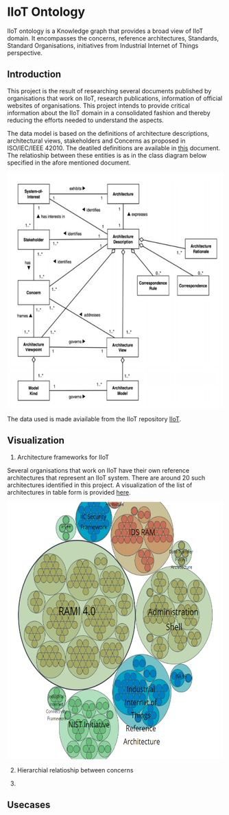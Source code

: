 # IIoT Ontology
IIoT ontology is a Knowledge graph that provides a broad view of IIoT domain. It encompasses the concerns, reference architectures, Standards, Standard Organisations, initiatives from Industrial Internet of Things perspective. 

## Introduction
This project is the result of researching several documents published by organisations that work on IIoT, research publications, information of official websites of organisations. This project intends to provide critical information about the IIoT domain in a consolidated fashion and thereby reducing the efforts needed to understand the aspects.

The data model is based on the definitions of architecture descriptions, architectural views, stakeholders and Concerns as proposed in ISO/IEC/IEEE 42010. The deatiled definitions are available in [this](http://cabibbo.dia.uniroma3.it/asw/altrui/iso-iec-ieee-42010-2011.pdf) document. The relatioship between these entities is as in the class diagram below specified in the afore mentioned document.

<p align="center">
<img src="https://github.com/PriyankaNanjappa/IIoT/blob/master/docs/static/images/ArchitecturalDescription.png" alt="Architectural Description" width="600" height="550"/>

The data used is made aviailable from the IIoT repository [IIoT](https://github.com/PriyankaNanjappa/IIoT).


## Visualization
1. Architecture frameworks for IIoT

Several organisations that work on IIoT have their own reference architectures that represent an IIoT system.
There are around 20 such architectures identified in this project. A visualization of the list of architectures in table form is provided [here](https://i40-tools.github.io/StandardOntologyVisualization/views/matrix_fw_concern.html). 

<p align="center">
<img src="https://github.com/PriyankaNanjappa/IIoT/blob/master/docs/static/images/referencearchitectures.png" alt="Reference architectures" width="600" height="600"/>

</p>



2. Hierarchial relatioship between concerns 





3. 


## Usecases
